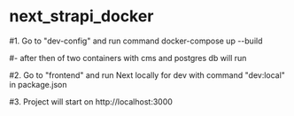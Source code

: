 # next_strapi_docker

#1. Go to "dev-config" and run command docker-compose up --build

 #- after then of two containers with cms and postgres db will run

#2. Go to "frontend" and run Next locally for dev with command "dev:local" in package.json

#3. Project will start on http://localhost:3000


